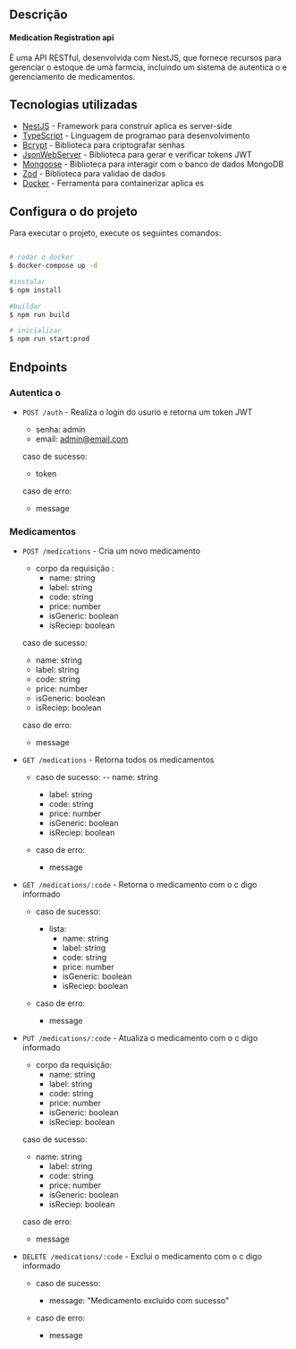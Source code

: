 ## Descrição

#### Medication Registration api

È uma API RESTful, desenvolvida com NestJS, que fornece recursos para gerenciar o estoque de uma farmcia, incluindo um sistema de autentica o e gerenciamento de medicamentos.

## Tecnologias utilizadas

- [NestJS](https://nestjs.com/) - Framework para construir aplica es server-side
- [TypeScript](https://www.typescriptlang.org/) - Linguagem de programao para desenvolvimento
- [Bcrypt](https://www.npmjs.com/package/bcrypt) - Biblioteca para criptografar senhas
- [JsonWebServer](https://www.npmjs.com/package/jsonwebtoken) - Biblioteca para gerar e verificar tokens JWT
- [Mongoose](https://mongoosejs.com/) - Biblioteca para interagir com o banco de dados MongoDB
- [Zod](https://zod.dev/) - Biblioteca para validao de dados
- [Docker](https://www.docker.com/) - Ferramenta para containerizar aplica es

## Configura o do projeto

Para executar o projeto, execute os seguintes comandos:

```bash

# rodar o docker
$ docker-compose up -d

#instalar
$ npm install

#buildar
$ npm run build

# inicializar
$ npm run start:prod
```

## Endpoints

### Autentica o

- `POST /auth` - Realiza o login do usurio e retorna um token JWT

  - senha: admin
  - email: admin@email.com

  caso de sucesso:

  - token

  caso de erro:

  - message

### Medicamentos

- `POST /medications` - Cria um novo medicamento

  - corpo da requisição :
    - name: string
    - label: string
    - code: string
    - price: number
    - isGeneric: boolean
    - isReciep: boolean

  caso de sucesso:

  - name: string
  - label: string
  - code: string
  - price: number
  - isGeneric: boolean
  - isReciep: boolean

  caso de erro:

  - message

- `GET /medications` - Retorna todos os medicamentos

  - caso de sucesso:
    -- name: string

    - label: string
    - code: string
    - price: number
    - isGeneric: boolean
    - isReciep: boolean

  - caso de erro:
    - message

- `GET /medications/:code` - Retorna o medicamento com o c digo informado

  - caso de sucesso:

    - lista:
      - name: string
      - label: string
      - code: string
      - price: number
      - isGeneric: boolean
      - isReciep: boolean

  - caso de erro:
    - message

- `PUT /medications/:code` - Atualiza o medicamento com o c digo informado

  - corpo da requisição:
    - name: string
    - label: string
    - code: string
    - price: number
    - isGeneric: boolean
    - isReciep: boolean

  caso de sucesso:

  - name: string
    - label: string
    - code: string
    - price: number
    - isGeneric: boolean
    - isReciep: boolean

  caso de erro:

  - message

- `DELETE /medications/:code` - Exclui o medicamento com o c digo informado

  - caso de sucesso:

    - message: "Medicamento excluido com sucesso"

  - caso de erro:
    - message

